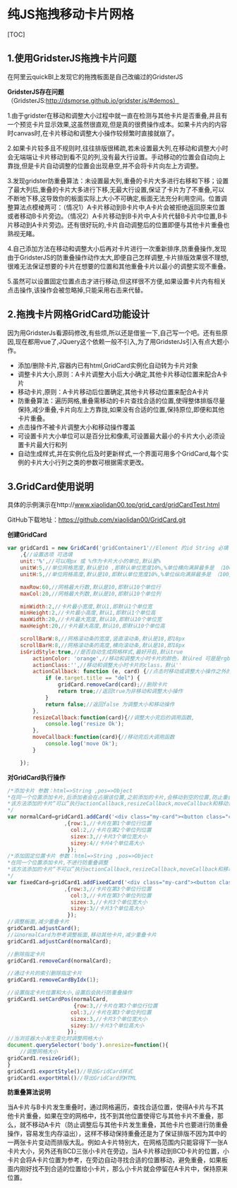 # 纯JS拖拽移动卡片网格

[TOC]

## 1.使用GridsterJS拖拽卡片问题
在阿里云quickBI上发现它的拖拽板面是自己改编过的GridsterJS

**GridsterJS存在问题**（GridsterJS:http://dsmorse.github.io/gridster.js/#demos）

1.由于gridster在移动和调整大小过程中就一直在检测与其他卡片是否重叠,并且有一个预览卡片显示效果,这虽然很直观,但是真的很费操作成本。如果卡片内的内容时canvas时,在卡片移动和调整大小操作较频繁时直接就崩了。

2.如果卡片较多且不规则时,往往排版很稀疏,若未设置最大列,在移动和调整大小时会无端端让卡片移动到看不见的列,没有最大行设置。手动移动的位置会自动向上靠拢,但是卡片自动调整的位置会出现悬空,并不会将卡片向左上方调整。

3.发现gridster防重叠算法：未设置最大列,重叠的卡片大多进行右移和下移；设置了最大列后,重叠的卡片大多进行下移,无最大行设置,保证了卡片为了不重叠,可以不断地下移,这导致你的板面实际上大小不可确定,板面无法充分利用空间。位置调整算法点模棱两可：（情况1）A卡片移动到B卡片中,A卡片会被拒绝返回原来位置或者移动B卡片旁边。（情况2）A卡片移动到B卡片中,A卡片代替B卡片中位置,B卡片移动到A卡片旁边。还有很好玩的,卡片自动调整后的位置即便与其他卡片重叠也熟视无睹。

4.自己添加方法在移动和调整大小后再对卡片进行一次重新排序,防重叠操作,发现由于GridsterJS的防重叠操作动作太大,即便自己怎样调整,卡片排版效果很不理想,很难无法保证想要的卡片在想要的位置和其他重叠卡片以最小的调整实现不重叠。

5.虽然可以设置固定位置点击才进行移动,但这样很不方便,如果设置卡片内有相关点击操作,该操作会被忽略掉,只能采用右击来代替。



## 2.拖拽卡片网格GridCard功能设计

因为用GridsterJs看源码修改,有些烦,所以还是借鉴一下,自己写一个吧。还有些原因,现在都用vue了,JQuery这个依赖一般不引入,为了用GridsterJs引入有点大题小作。

- 添加/删除卡片,容器内已有html,GridCard实例化自动转为卡片对象
- 调整卡片大小,原则：A卡片调整大小后大小确定,其他卡片移动位置来配合A卡片
- 移动卡片,原则：A卡片移动后位置确定,其他卡片移动位置来配合A卡片
- 防重叠算法：遍历网格,重叠需移动的卡片查找合适的位置,使得整体排版尽量保持,减少重叠,卡片向左上方靠拢,如果没有合适的位置,保持原位,即便和其他卡片重叠。
- 点击操作不被卡片调整大小和移动操作覆盖
- 可设置卡片大小单位可以是百分比和像素,可设置最大最小的卡片大小,必须设置卡片最大行和列
- 自动生成样式,并在实例化后及时更新样式,一个界面可用多个GridCard,每个实例的卡片大小行列之类的参数可根据需求更改。

## 3.GridCard使用说明

具体的示例演示在http://www.xiaolidan00.top/grid_card/gridCardTest.html

GitHub下载地址：https://github.com/xiaolidan00/GridCard.git

**创建GridCard**
```js
var gridCard1 = new GridCard('gridContainer1'//Element 的id String 必填
	,{//设置选项 可选填		
	unit:'%',//可以用px 或 %作为卡片大小的单位,默认是%
	unitW:5,//单位网格宽度,默认是10 ,即默认单位宽度10%,%单位横向满屏最多是 （100/unitW）个单位宽,px单位横向满屏最多是（父容器宽/unitW）个单位宽
	unitH:5,//单位网格高度,默认是10,即默认单位宽度10%,%单位纵向满屏最多是 （100/unitW）个单位高,px单位纵向满屏最多是（父容器宽/unitH）个单位高

	maxRow:60,//网格最大行数,默认是10,即默认10个单位行
	maxCol:20,//网格最大列数,默认是10,即默认10个单位列

	minWidth:2,//卡片最小宽度,默认1,即默认1个单位宽
	minHeight:2,//卡片最小高度,默认1,即默认1个单位高
	maxWidth:20,//卡片最大宽度,默认10,即默认10个单位宽
	maxHeight:20,//卡片最大高度,默认10,即默认10个单位高

	scrollBarW:8,//网格滚动条的宽度,竖直滚动条,默认是18,即18px
	scrollBarH:8,//网格滚动条的高度,横向滚动条,默认是18,即18px
	isGridStyle:true,//是否自动生成网格样式,最好开启,默认true
		actionColor: 'orange',//移动和调整大小时卡片的颜色，默认red 可是是rgb,rgba,Hex,浏览器颜色值
    	actionClass:'',//移动和调整大小时卡片的class，默认''
		actionCallback: function (e, card) {//点击时移动或调整大小操作之外的动作 e为点击mouseEvent, card选中的卡片
			if (e.target.title == "del") {
				gridCard.removeCard(card);//删除卡片
				return true;//返回true为非移动和调整大小操作
			}
			return false;//返回false 为调整大小和移动操作
		},
		resizeCallback:function(card){//调整大小完后的调用函数,
			console.log('resize Ok');
		},
		moveCallback:function(card){//移动完后大调用函数
			console.log('move Ok');
		}

	});
```

**对GridCard执行操作**

```js
/*添加卡片 参数：html=>String ,pos=>Object 
*在同一个位置添加卡片,后添加者会在占据该位置,之前添加的卡片,会移动到空的位置,防止重叠
*该方法添加的卡片“可以”执行actionCallback,resizeCallback,moveCallback和移动调整大小操作
*/
var normalCard=gridCard1.addCard('<div class="my-card"><button class="circle-btn red" style="position:absolute;right:0;top:0;" title="del">删除</button>First</div>'//html字符串
                  ,{row:1,//卡片在第1个单位行位置
                    col:2,//卡片在第2个单位列位置 
                    sizex:3,//卡片3个单位宽大小 
                    sizey:4//卡片4个单位高大小
                   });
/*添加固定位置卡片 参数：html=>String ,pos=>Object 
*在同一个位置添加卡片,不进行防重叠调整
*该方法添加的卡片“不可以”执行actionCallback,resizeCallback,moveCallback和移动调整大小操作
*/
var fixedCard=gridCard1.addFixedCard('<div class="my-card"><button class="circle-btn red" style="position:absolute;right:0;top:0;" title="del">删除</button>Fixed</div>'//html字符串
                  ,{row:3,//卡片在第3个单位行位置
                    col:3,//卡片在第3个单位列位置 
                    sizex:3,//卡片3个单位宽大小 
                    sizey:3//卡片3个单位高大小
				   });
//调整板面,减少重叠卡片
gridCard1.adjustCard();
//以normalCard为参考调整板面,移动其他卡片,减少重叠卡片
gridCard1.adjustCard(normalCard);

//删除指定卡片
gridCard1.removeCard(normalCard);

//通过卡片的索引删除指定卡片
gridCard1.removeCardByIdx(1);

//设置指定卡片位置和大小,设置后会执行防重叠操作
gridCard1.setCardPos(normalCard,
                     {row:3,//卡片在第3个单位行位置
                    col:3,//卡片在第3个单位列位置 
                    sizex:3,//卡片3个单位宽大小 
                    sizey:3//卡片3个单位高大小
				   });
//当浏览器大小发生变化时调整网格大小
document.querySelector('body').onresize=function(){
    //调整网格大小
gridCard1.resizeGrid();
}
gridCard1.exportStyle()//导出GridCard样式
gridCard1.exportHtml()//导出GridCard的HTML
```

**防重叠算法说明**

当A卡片与B卡片发生重叠时，通过网格遍历，查找合适位置，使得A卡片与不其他卡片重叠，如果在空的网格中，找不到其他位置使得它与其他卡片不重叠，那么，就不移动A卡片（防止调整后与其他卡片发生重叠，其他卡片也要进行防重叠操作，容易发生内存溢出），这样不移动保持重叠还是为了保证排版不因为其中的一两张卡片变动而排版大乱。例如:A卡片特别大，在网格范围内只能容得下一张A卡片大小，另外还有BCD三张小卡片在旁边，当A卡片移动到BCD卡片的位置，小卡片会将A卡片位置为参考，在旁边自动寻找合适的位置移动，避免重叠，如果板面内刚好找不到合适的位置给小卡片，那么小卡片就会停留在A卡片中，保持原来位置。





